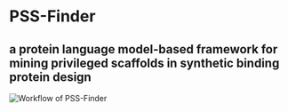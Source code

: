 PSS-Finder
=
a protein language model-based framework for mining privileged scaffolds in synthetic binding protein design
-
![Workflow of PSS-Finder](PSS-Finder.png)

